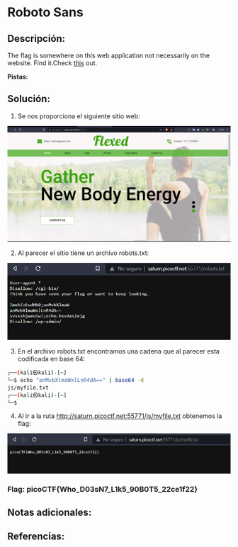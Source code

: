 # Roboto Sans

## Descripción: 
The flag is somewhere on this web application not necessarily on the website. Find it.Check [this](http://saturn.picoctf.net:55771/) out.

**Pistas:**

## Solución:
1. Se nos proporciona el siguiente sitio web: 

![Pasted image 20230427121158](Pasted%20image%2020230427121158.png)

2. Al parecer el sitio tiene un archivo robots.txt: 

![Pasted image 20230427121310](Pasted%20image%2020230427121310.png)

3. En el archivo robots.txt encontramos una cadena que al parecer esta codificada en base 64: 

```bash
┌──(kali㉿kali)-[~]
└─$ echo "anMvbXlmaWxlLnR4dA==" | base64 -d
js/myfile.txt                                                                           
┌──(kali㉿kali)-[~]
└─$
```

4. Al ir a la ruta http://saturn.picoctf.net:55771/js/myfile.txt obtenemos la flag: 

![Pasted image 20230427123150](Pasted%20image%2020230427123150.png)

### Flag: picoCTF{Who_D03sN7_L1k5_90B0T5_22ce1f22}

## Notas adicionales:

## Referencias: